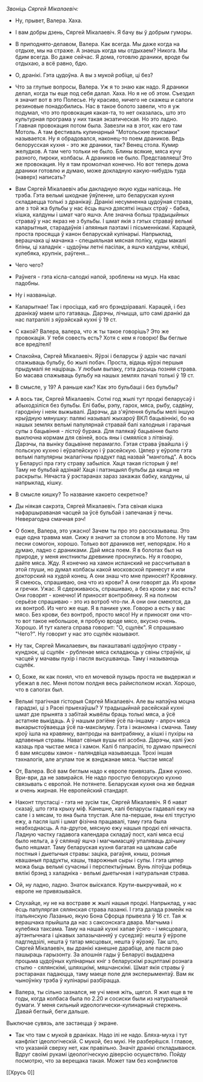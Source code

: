 
*Звоніць Сяргей Мікалаевіч:*

- Ну, прывет, Валера. Хаха.

- І вам добры дзень, Сяргей Мікалаевіч. Я бачу вы ў добрым гуморы.

- В приподнято-делавом, Валера. Как всегда. Мы даже когда на отдыхе, мы на страже. А знаешь когда мы отдыхаем? Никога. Мы бдим всегда. Во даже сейчас. Я дома, готовлю драники, вроде бы отдыхаю, а всё равно, бдю.

- О, дранікі. Гэта цудоўна. А вы з мукой робіце, ці без? 

- Что за глупые вопросы, Валера. Уж я то знаю как надо. Я драники делал, когда ты еще под себя далал. Хаха.
  Но я не об этом. Съездил я значит вот в это Полесье. Ну красиво, ничего не скажеш и сапоги резиновые понадобились. Нас в такое болото завели, что я уж подумал, что это провокация какая-та, то нет оказалась, што это культурная програма у них такая экзатическая.
  Но это ладно. Главная провокация потом была. Завезли на в этот, как его там Мотоль. А там фестиваль кулинарный "Мотольские присмаки" называется. Ну я обрадовался, наконец-то поем драников. Ведь белорусская кухня - это же драники, так? Венец стола. Кумир желудков. А там чего тольки не было. Блины всякие, мяса кучу разного, пироки, колбасы. А драников не было. Представляеш! 
  Это же провокация. Ну я там промолчал конечно. Но вот теперь дома драники готовлю и думаю, може докладную какую-нибудзь туда (наверх) написать?

- Вам Сяргей Мікалаевіч абы дакладную якую куды напісаць. Не трэба. Гэта вельмі шкоднае ўяўленне, што беларуская кухня складаецца толькі з дранікаў. Дранікі несумненна цудоўная страва, але з той жа бульбы у нас ёсць яшчэ дзясяткі іншых страў - бабка, кішка, калдуны і шмат чаго яшчэ. Але значна больш традыцыйных страваў у нас якраз не з бульбы. І шмат якія з гэтых страваў вельмі каларытныя, старадаўнія і апяяныя паэтамі і пісьменнікамі. Карацей, проста просяцца ў канон беларускай кулінарыі. Напрыклад, верашчака ці мачанка - спецыяльная мясная поліку, куды макалі бліны, ці халаднік - цудоўны летні пасілак, а яшчэ калдуны, клёцкі, кулебяка, крупнік, раўгеня...

- Чего чего?

- Раўнегя - гэта кісла-салодкі напой, зроблены на муцэ. На квас падобны.

- Ну і названьіце.

- Каларытнае! Так і просіцца, каб яго брэндзіравалі. Карацей, і без дранікаў маем што гатаваць. Дарэчы, лічыцца, што самі дранікі да нас патрапілі з яўрэйскай кухні ў 19 ст.

- С какой? Валера, валера, что ж ты такое говорішь? Это же провокація. У тебя совесть есть? Хотя с кем я говорю! Вы беглые все вредітелі!

- Спакойна, Сяргей Мікалаевіч. Яўрэі і беларусы ў адзін час пачалі спажываць бульбу, бо жылі побач. Проста, відаць яўрэі першыя прыдумалі яе націраць. У любым выпаку, гэта досыць позняя страва. Бо масава спажываць бульбу на нашых землях пачалі толькі ў 19 ст.

- В смысле, у 19? А раньше как? Как это бульбаші і без бульбы?

- А вось так, Сяргей Мікалаевіч. Сотні год жылі тут продкі беларусаў і абыходзіліся без бульбы. Елі бабы, рэпу, гарох, мяса, рыбу, садвіну, гародніну і неяк выжывалі. Дарэчы, да з'яўлення бульбы мелі іншую крыўдную мянушку: палякі называлі жыхароў ВКЛ бацьвіннікі, бо на нашых землях вельмі папулярнай стравай балі халодныя і гарачыя супы з бацьвіння - лістоў бурака. Для палякаў бацьвінне было выключна кормам для свіней, вось яны і смяяліся з літвінаў.
  Дарэчы, па выніку бацьвінне перамагло. Гэтая страва ўвайшла і ў польскую кухню і еўрапейскую і ў расейскую. Цяпер у еўропе гэта вельмі папулярны экалагічны прадукт пад назвай "мангольд".
  А вось у Беларусі пра гэту страву забыліся. Хаця такая гісторыя ў яе!\
  Таму не бульбай адзінай! Хаця і патэнцыял бульбы да канца не раскрыты. Нячаста ў рэстаранах зараз закажах бабку, калдуны, ці напрыклад, кішку.

- В смысле кишку? То название какоето секретное?

- Ды ніякая сакрэта, Сяргей Мікалаевіч. Гэта свіная кішка нафаршыраваная часцей за ўсё бульбай і запечаная ў печы. Неверагодна смачная рэч!

- О боже, Валера, это ужасно! Зачем ты про это рассказываеш. Это еще одна травма мая. Сижу я значит за столом в это Мотоле. Ну там песни сомогон, хорошо. Только вот драников нет, непорядок. Но я думаю, ладно с драниками. Дай мяса поем. Я в болотах был на природе, у меня инстникты древиние проснулись. 
  Ну я говорю, дайте мяса. Жду. Я конечно на хамон испанский не рассчитывал в этой глуши, но думал колбасы какой московской принесут и или докторский на худой конец.
  А они знаш что мне приносят? Кровянку. Я смеюсь, спрашиваю, она что из крови? А они говорят да. Из крови и гречки. Ужас. Я сдерживаюсь, спрашиваю, а без крови у вас есть? Они говорят - конечно! И приносят вонтробянку. Я на полном серьёзе спрашиваю - это из вотроб что-ли. А они они смеются, да их вонтроб. Из чего же еще. 
  Я в панике уже. Говорю а есть у вас мясо. Без крови, без вонтроб, просто мясо!
  Ну и приносят они что-то вот такое небольшое, я пробую вроде мясо, вкусно очень. Хорошо. И тут калега справа говорит: "О, сцулёк". Я спрашиваю "Чего?". Ну говорит у нас это сцулёк называют.

- Ну так, Сяргей Микалаевич, вы пакаштавалі цудоўную страву - кундзюк, ці сцулёк - рубленае мяса складаюць у свіны страўнік, ці часцей у мачавы пухір і пасля высушваюць. Таму і называюць сцулёк.

- О, Боже, як как понял, что ел мочевой пузырь проста не выдержал и убежал в лес. Меня потом полдня весь райисполком искал. Хорошо, что в сапогах был.

- Вельмі трагічная гісторыя Сяргей Мікалаевіч. Але вы напэўна моцна гарадзкі, ці з Расеі прыехаўшы? У традыцыйнай расейскай кухні шмат дзе прынята з забітай жывёлы браць толькі мяса, а ўсё астатняе выкідаць. А ў нашым рэгіёне ўсё па-іншаму - апроч мяса выкарыстоўваецца ўсё па-максімуму. Гэта і эканомна і смачна. Таму кроў ішла на кравянку, вантроды на вантрабянку, а кішкі і пухіры на адпавеныя стравы. Нават свіныя вушы елі асобна.
  Дарэчы, калі ўжо казаць пра чыстае мяса і хамон. Калі б папрасілі, то думаю прынеслі б вам мясцовы хамон - паляндвіца называецца. Трохі іншая тэхналогія, але агулам тое ж вэнджанае мяса. Чыстае мяса!

- От, Валера. Всё вам беглым надо к европе привязать. Даже кухню. Ври-ври, да не завирайся. Не надо простую белорускую кухню связывать с европой. Не потянете. Беларуская кухня она же бедная и очень жирная. Не европейский стандарт.
  
- Наконт тлустасці - гэта не зусім так, Сяргей Мікалаевіч. Я б нават сказаў, што гэта крыху міф. Канешне, калі беларусы гадавалі ежу на сале і з мясам, то яна была тлустая. Але па-першае, яны елі тлустую ежу, а пасля ішлі і шмат фізічна працавалі, таму гэта была неабходнасць. А па-другое, мясную ежу нашыя продкі елі нячаста. Ладную частку гадавога календара складаў пост, калі мяса есці было нельга, а ў сялянаў яшчэ і магчымасцяў упаляваць дзічыну было няшмат. 
  Таму беларуская кухня багатая на цалкам сабе постныя і дыетычыя стравы: заціка, рагаўня, кныш, розныя квашаныя прадукты, кашы, тварожныя сыры і супы.
  І гэта цяпер можа быць вельмі сучасныі і перспектыўным. Вунь літоўцы робяць вялікі брэнд з халадніка - вельмі дыетычная і натуральная страва.

- Ой, ну ладно, ладно. Знаток выіскался. Крути-выкручивай, но к европе не привязывайся.
  
- Слухайце, ну не на востраве ж жылі нашыя продкі. Напрыклад, у нас ёсць папуляргая сялянская страва лазанкі. І гэта далада рэмейк на італьянскую Лазанью, якую Бона Сфорца прывезла ў 16 ст. Тая ж верашчака прыйшла да нас з саксонскага двара. Магчыма і кулебяка таксама. 
  Таму на нашай кухні хапае ўсяго - і мясцовага, аўтэнтычнага і цікавых запазычанняў у суседзяў: нешта ў еўропе падгледзілі, нешта ў татар мясцовых, нешта ў яўрэяў. 
  Так што, Сяргей Мікалаевіч, вы дранікі канешне дарабіце, але пасля раю пашыраць гарызонту. За апошнія гады ў Беларусі выдадзена процьма цудоўных кулінарных кніг з беларускімі рэцэптамі рознага стылю - сялянскімі, шляхцкімі, мяшчанскімі. Шмат якія стравы ў рэстаранах падаюцца, таму маеце поле для эксперыментаў.
  Вам як чыноўніку трэба ў кулінарыі разбірацца.

- Валера, ты сільно зазнался, не учі меня жіть, щегол. Я жил еще в те годы, когда колбаса была по 2.20 и сосиски были из натуральной бумаги. У меня сильный идеологически-кулинарный стержень. Давай беглый, беги дальше.

Выключае сувязь, але застаецца ў экране.

- Так что там с мукой в драніках. Надо ілі не надо. Бляха-муха і тут канфлікт ідеологіческій. С мукой, без мукі. Не разберёшся. І главое, что указаній сверху нет, как правільно.
  Значіт дранікі откладываюся. Вдруг своімі рукамі ідеологіческую діверсію осуществлю. Пойду посмотрю, что за верещака такая. Может там без конфликтов


[[Хрусь 0]]